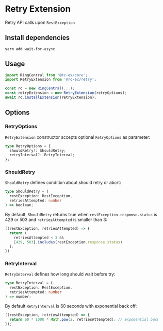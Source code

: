 # Retry Extension

Retry API calls upon `RestException`


## Install dependencies

```
yarn add wait-for-async
```


## Usage

```ts
import RingCentral from '@rc-ex/core';
import RetryExtension from '@rc-ex/retry';

const rc = new RingCentral(...);
const retryExtension = new RetryExtension(retryOptions);
await rc.installExtension(retryExtension);
```


## Options

### RetryOptions

`RetryExtension` constructor accepts optional `RetryOptions` as parameter:

```ts
type RetryOptions = {
  shouldRetry?: ShouldRetry;
  retryInterval?: RetryInterval;
};
```

### ShouldRetry

`ShouldRetry` defines condition about should retry or abort:

```ts
type ShouldRetry = (
  restException: RestException,
  retriesAttempted: number
) => boolean;
```

By default, `ShouldRetry` returns true when `restException.response.status` is 429 or 503 and `retriesAttempted` is smaller than 3:

```ts
((restException, retriesAttempted) => {
  return (
    retriesAttempted < 3 &&
    [429, 503].includes(restException.response.status)
  );
})
```

### RetryInterval

`RetryInterval` defines how long should wait before try:

```ts
type RetryInterval = (
  restException: RestException,
  retriesAttempted: number
) => number;
```

By default `RetryInterval` is 60 seconds with exponential back off:

```ts
((restException, retriesAttempted) => {
  return 60 * 1000 * Math.pow(2, retriesAttempted); // exponential back off
});
```
